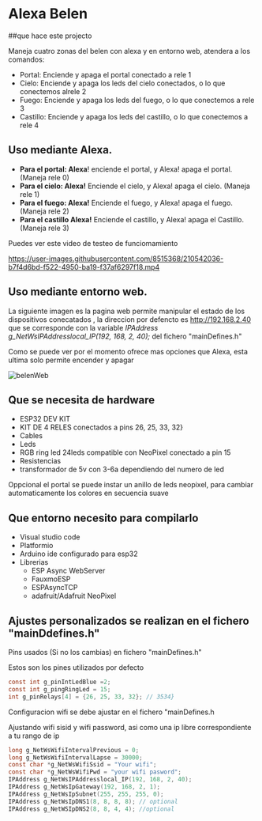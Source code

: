 # Alexa Belen 

##que hace este projecto

Maneja cuatro zonas del belen con alexa y en entorno web, atendera a los comandos:

- Portal: Enciende y apaga el portal conectado a rele 1
- Cielo: Enciende y apaga  los leds del cielo conectados, o lo que conectemos alrele 2
- Fuego: Enciende y apaga  los leds del fuego, o lo que conectemos a rele 3
- Castillo: Enciende y apaga  los leds del castillo, o lo que conectemos a rele 4

## Uso mediante Alexa.
- **Para el portal: Alexa**! enciende el portal, y Alexa! apaga el portal. (Maneja rele 0)
- **Para el cielo: Alexa!** Enciende el cielo, y Alexa! apaga el cielo. (Maneja rele 1)
- **Para el fuego: Alexa!** Enciende el fuego, y Alexa! apaga el fuego. (Maneja rele 2)
- **Para el castillo Alexa!** Enciende el castillo, y Alexa! apaga el Castillo. (Maneja rele 3)


Puedes ver este video de testeo de funciomamiento


https://user-images.githubusercontent.com/8515368/210542036-b7f4d6bd-f522-4950-ba19-f37af6297f18.mp4


## Uso mediante entorno web.

La siguiente imagen es la pagina web permite manipular el estado de los dispositivos conecatados , la direccion por defencto es http://192.168.2.40 que se corresponde con la variable *IPAddress g_NetWsIPAddresslocal_IP(192, 168, 2, 40);* del fichero "mainDefines.h"

Como se puede ver por el momento ofrece mas opciones que Alexa, esta ultima solo permite encender y apagar

![belenWeb](https://user-images.githubusercontent.com/8515368/210620610-69200b41-fd9f-4927-a009-005d696fb037.jpg)


## Que se necesita de hardware

- ESP32 DEV KIT
- KIT DE 4 RELES conectados a pins 26, 25, 33, 32}
- Cables
- Leds
- RGB ring led 24leds compatible con NeoPixel conectado a pin 15
- Resistencias
- transformador de 5v con 3-6a dependiendo del numero de led


Oppcional el portal se puede instar un anillo de leds neopixel, para cambiar automaticamente los colores en secuencia suave

## Que entorno necesito para compilarlo
- Visual studio code
- Platformio
- Arduino ide configurado para esp32
- Librerias
  - ESP Async WebServer
  - FauxmoESP
  - ESPAsyncTCP
  - adafruit/Adafruit NeoPixel
  
## Ajustes personalizados se realizan en el fichero "mainDdefines.h"

Pins usados (Si no los cambias) en fichero "mainDefines.h"

Estos son los pines utilizados por defecto
```c
const int g_pinIntLedBlue =2;
const int g_pingRingLed = 15;
int g_pinRelays[4] = {26, 25, 33, 32}; // 3534}
```
  
 Configuracion wifi se debe ajustar en el fichero "mainDefines.h
 
 Ajustando wifi sisid y wifi password, asi como una ip libre correspondiente a tu rango de ip 

```c
long g_NetWsWifiIntervalPrevious = 0;
long g_NetWsWifiIntervalLapse = 30000;
const char *g_NetWsWifiSsid = "Your wifi";
const char *g_NetWsWifiPwd = "your wifi pasword";
IPAddress g_NetWsIPAddresslocal_IP(192, 168, 2, 40);
IPAddress g_NetWsIpGateway(192, 168, 2, 1);
IPAddress g_NetWsIpSubnet(255, 255, 255, 0);
IPAddress g_NetWsIpDNS1(8, 8, 8, 8); // optional
IPAddress g_NetWSIpDNS2(8, 8, 4, 4); //optional
```

